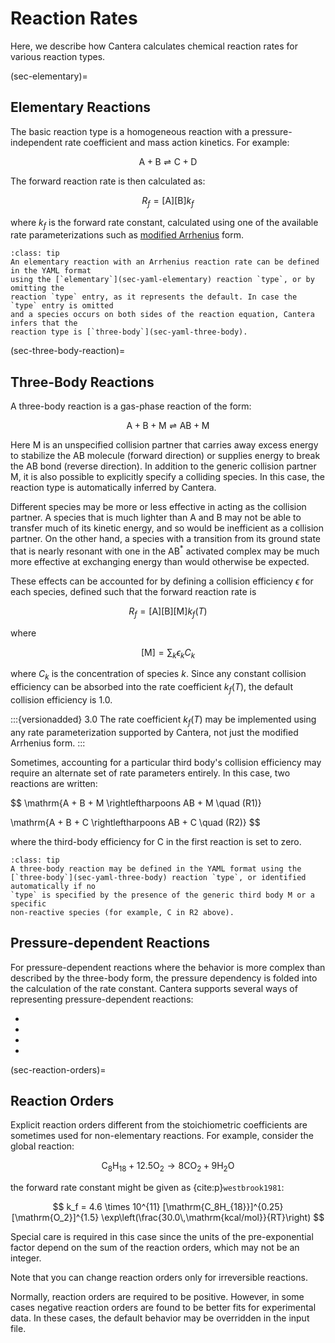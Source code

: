 # Reaction Rates

Here, we describe how Cantera calculates chemical reaction rates for various reaction
types.

(sec-elementary)=
## Elementary Reactions

The basic reaction type is a homogeneous reaction with a pressure-independent
rate coefficient and mass action kinetics. For example:

$$  \mathrm{A + B \rightleftharpoons C + D}  $$

The forward reaction rate is then calculated as:

$$  R_f = [\mathrm{A}] [\mathrm{B}] k_f  $$

where $k_f$ is the forward rate constant, calculated using one of the available rate
parameterizations such as [modified Arrhenius](sec-arrhenius-rate) form.

```{admonition} YAML Usage
:class: tip
An elementary reaction with an Arrhenius reaction rate can be defined in the YAML format
using the [`elementary`](sec-yaml-elementary) reaction `type`, or by omitting the
reaction `type` entry, as it represents the default. In case the `type` entry is omitted
and a species occurs on both sides of the reaction equation, Cantera infers that the
reaction type is [`three-body`](sec-yaml-three-body).
```

(sec-three-body-reaction)=
## Three-Body Reactions

A three-body reaction is a gas-phase reaction of the form:

$$  \mathrm{A + B + M \rightleftharpoons AB + M}  $$

Here $\mathrm{M}$ is an unspecified collision partner that carries away excess energy to
stabilize the $\mathrm{AB}$ molecule (forward direction) or supplies energy to break the
$\mathrm{AB}$ bond (reverse direction). In addition to the generic collision partner
$\mathrm{M}$, it is also possible to explicitly specify a colliding species. In this
case, the reaction type is automatically inferred by Cantera.

Different species may be more or less effective in acting as the collision partner. A
species that is much lighter than $\mathrm{A}$ and $\mathrm{B}$ may not be able to
transfer much of its kinetic energy, and so would be inefficient as a collision partner.
On the other hand, a species with a transition from its ground state that is nearly
resonant with one in the $\mathrm{AB^*}$ activated complex may be much more effective at
exchanging energy than would otherwise be expected.

These effects can be accounted for by defining a collision efficiency $\epsilon$ for
each species, defined such that the forward reaction rate is

$$  R_f = [\mathrm{A}][\mathrm{B}][\mathrm{M}]k_f(T)  $$

where

$$  [\mathrm{M}] = \sum_{k} \epsilon_k C_k  $$

where $C_k$ is the concentration of species $k$. Since any constant collision efficiency
can be absorbed into the rate coefficient $k_f(T)$, the default collision efficiency is
1.0.

:::{versionadded} 3.0
The rate coefficient $k_f(T)$ may be implemented using any rate parameterization
supported by Cantera, not just the modified Arrhenius form.
:::

Sometimes, accounting for a particular third body's collision efficiency may require an
alternate set of rate parameters entirely. In this case, two reactions are written:

$$
\mathrm{A + B + M \rightleftharpoons AB + M \quad (R1)}

\mathrm{A + B + C \rightleftharpoons AB + C \quad (R2)}
$$

where the third-body efficiency for C in the first reaction is set to zero.

```{admonition} YAML Usage
:class: tip
A three-body reaction may be defined in the YAML format using the
[`three-body`](sec-yaml-three-body) reaction `type`, or identified automatically if no
`type` is specified by the presence of the generic third body M or a specific
non-reactive species (for example, C in R2 above).
```

## Pressure-dependent Reactions

For pressure-dependent reactions where the behavior is more complex than described
by the three-body form, the pressure dependency is folded into the calculation of the
rate constant. Cantera supports several ways of representing pressure-dependent
reactions:

- [](sec-falloff-rate)
- [](sec-chemically-activated-rate)
- [](sec-plog-rate)
- [](sec-chebyshev-rate)

(sec-reaction-orders)=
## Reaction Orders

Explicit reaction orders different from the stoichiometric coefficients are sometimes
used for non-elementary reactions. For example, consider the global reaction:

$$
\mathrm{C_8H_{18} + 12.5 O_2 \rightarrow 8 CO_2 + 9 H_2O}
$$

the forward rate constant might be given as {cite:p}`westbrook1981`:

$$
k_f = 4.6 \times 10^{11} [\mathrm{C_8H_{18}}]^{0.25} [\mathrm{O_2}]^{1.5}
       \exp\left(\frac{30.0\,\mathrm{kcal/mol}}{RT}\right)
$$

Special care is required in this case since the units of the pre-exponential factor
depend on the sum of the reaction orders, which may not be an integer.

Note that you can change reaction orders only for irreversible reactions.

Normally, reaction orders are required to be positive. However, in some cases negative
reaction orders are found to be better fits for experimental data. In these cases, the
default behavior may be overridden in the input file.
